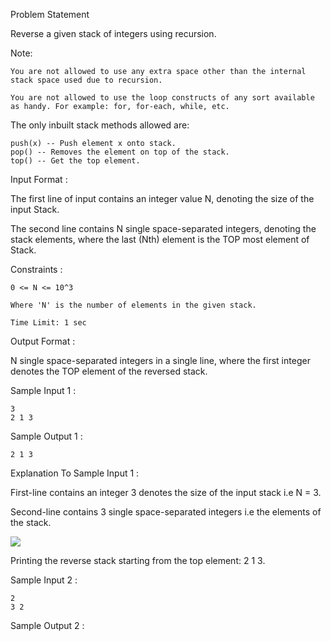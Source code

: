 Problem Statement

Reverse a given stack of integers using recursion.

Note:

    You are not allowed to use any extra space other than the internal stack space used due to recursion.

    You are not allowed to use the loop constructs of any sort available as handy. For example: for, for-each, while, etc. 

The only inbuilt stack methods allowed are:

    push(x) -- Push element x onto stack.
    pop() -- Removes the element on top of the stack.
    top() -- Get the top element.

Input Format :

The first line of input contains an integer value N, denoting the size of the input Stack.

The second line contains N single space-separated integers, denoting the stack elements, where the last (Nth) element is the TOP most element of Stack. 

Constraints :

    0 <= N <= 10^3

    Where 'N' is the number of elements in the given stack.

    Time Limit: 1 sec

Output Format :

N single space-separated integers in a single line, where the first integer denotes the TOP element of the reversed stack.

Sample Input 1 :

    3
    2 1 3

Sample Output 1 :

    2 1 3

Explanation To Sample Input 1 :

First-line contains an integer 3 denotes the size of the input stack i.e N = 3.

Second-line contains 3 single space-separated integers i.e the elements of the stack.

<img src="https://ninjasfiles.s3.amazonaws.com/asset_0000000000000188_1598435226_sFWSfpUZvLSDe9JoI41t6sA.png">

Printing the reverse stack starting from the top element: 2 1 3.    

Sample Input 2 :

    2
    3 2

Sample Output 2 :

       